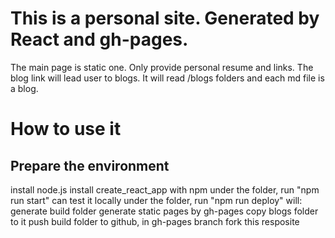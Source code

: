 # This is a personal site. Generated by React and gh-pages.
The main page is static one. Only provide personal resume and links.
The blog link will lead user to blogs. It will read /blogs folders and each md file is a blog.

# How to use it
## Prepare the environment
install node.js
install create_react_app with npm
under the folder, run "npm run start" can test it locally
under the folder, run "npm run deploy" will:
    generate build folder
    generate static pages by gh-pages
    copy blogs folder to it
    push build folder to github, in gh-pages branch
fork this resposite